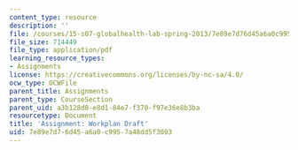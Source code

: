 ```yaml
---
content_type: resource
description: ''
file: /courses/15-s07-globalhealth-lab-spring-2013/7e89e7d76d45a6a0c9957a48dd5f3093_MIT15_S07S13_workplandraft.pdf
file_size: 714449
file_type: application/pdf
learning_resource_types:
- Assignments
license: https://creativecommons.org/licenses/by-nc-sa/4.0/
ocw_type: OCWFile
parent_title: Assignments
parent_type: CourseSection
parent_uid: a3b128d8-e8d1-84e7-f370-f97e36e8b3ba
resourcetype: Document
title: 'Assignment: Workplan Draft'
uid: 7e89e7d7-6d45-a6a0-c995-7a48dd5f3093
---
```

